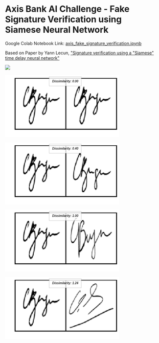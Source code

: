 # Axis Bank AI Challenge - Fake Signature Verification using Siamese Neural Network
Google Colab Notebook Link: [axis_fake_signature_verification.ipynb](https://colab.research.google.com/drive/10nJkzOW5IND4-TZtqhplMlz39ROIMqrc)

Based on Paper by Yann Lecun, ["Signature verification using a "Siamese" time delay neural network"](https://papers.nips.cc/paper/769-signature-verification-using-a-siamese-time-delay-neural-network.pdf)

![](https://i.stack.imgur.com/j7mj1.png)

![](/Forged_Signature_Verification/images/same.png)

![](/Forged_Signature_Verification/images/same_person.png)

![](/Forged_Signature_Verification/images/forged.png)

![](/Forged_Signature_Verification/images/different.png)
